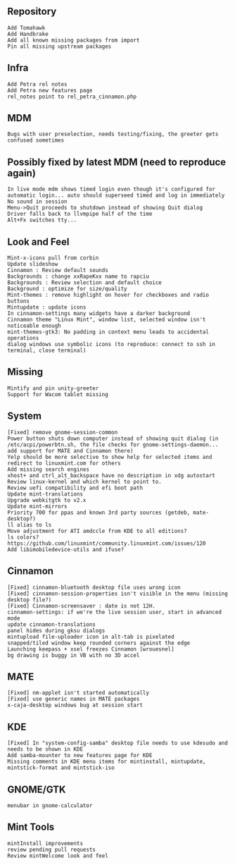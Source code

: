 Repository
----------
	Add Tomahawk
	Add Handbrake
	Add all known missing packages from import
	Pin all missing upstream packages
	
Infra	
-----
	Add Petra rel notes
	Add Petra new features page
	rel_notes point to rel_petra_cinnamon.php
	
MDM
---	
	Bugs with user preselection, needs testing/fixing, the greeter gets confused sometimes

Possibly fixed by latest MDM (need to reproduce again)
-------------------------------------------------------
	In live mode mdm shows timed login even though it's configured for automatic login... auto should superseed timed and log in immediately
	No sound in session
	Menu->Quit proceeds to shutdown instead of showing Quit dialog
	Driver falls back to llvmpipe half of the time
	Alt+Fx switches tty...	
	
Look and Feel
-------------	
	Mint-x-icons pull from corbin
	Update slideshow
	Cinnamon : Review default sounds
	Backgrounds : change xxRapeKxx name to rapciu
	Backgrounds : Review selection and default choice
	Background : optimize for size/quality
	Mint-themes : remove highlight on hover for checkboxes and radio buttons
	Mintupdate : update icons
	In cinnamon-settings many widgets have a darker background
	Cinnamon theme "Linux Mint", window list, selected window isn't noticeable enough   
	mint-themes-gtk3: No padding in context menu leads to accidental operations     
	dialog windows use symbolic icons (to reproduce: connect to ssh in terminal, close terminal)
	
Missing
-------
	Mintify and pin unity-greeter
	Support for Wacom tablet missing	
	
System
------	
	[Fixed] remove gnome-session-common
	Power button shuts down computer instead of showing quit dialog (in /etc/acpi/powerbtn.sh, the file checks for gnome-settings-daemon... add support for MATE and Cinnamon there)
	Yelp should be more selective to show help for selected items and redirect to linuxmint.com for others
	Add missing search engines
	xhost+ and ctrl_alt_backspace have no description in xdg autostart
	Review linux-kernel and which kernel to point to.
	Review uefi compatibility and efi boot path
	Update mint-translations
	Upgrade webkitgtk to v2.x
	Update mint-mirrors
	Priority 700 for ppas and known 3rd party sources (getdeb, mate-desktop?)
	ll alias to ls
	Move adjustment for ATI amdccle from KDE to all editions?
	ls colors? https://github.com/linuxmint/community.linuxmint.com/issues/120
	Add libimobiledevice-utils and ifuse?	
	
Cinnamon
--------
	[Fixed] cinnamon-bluetooth desktop file uses wrong icon
	[Fixed] cinnamon-session-properties isn't visible in the menu (missing desktop file?)
	[Fixed] Cinnamon-screensaver : date is not 12H.
	cinnamon-settings: if we're the live session user, start in advanced mode	
	update cinnamon-translations
	panel hides during gksu dialogs
	mintupload file-uploader icon in alt-tab is pixelated
	snapped/tiled window keep rounded corners against the edge
	Launching keepass + xsel freezes Cinnamon [wrouesnel]	
	bg drawing is buggy in VB with no 3D accel
	
MATE
----
	[Fixed] nm-applet isn't started automatically
	[Fixed] use generic names in MATE packages
	x-caja-desktop windows bug at session start	

KDE
---
	[Fixed] In "system-config-samba" desktop file needs to use kdesudo and needs to be shown in KDE
	Add samba-mounter to new features page for KDE
	Missing comments in KDE menu items for mintinstall, mintupdate, mintstick-format and mintstick-iso
	
GNOME/GTK
---------
	menubar in gnome-calculator
	
Mint Tools
----------
	mintInstall improvements
	review pending pull requests
	Review mintWelcome look and feel
	